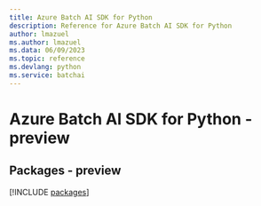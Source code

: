 ```yaml
---
title: Azure Batch AI SDK for Python
description: Reference for Azure Batch AI SDK for Python
author: lmazuel
ms.author: lmazuel
ms.data: 06/09/2023
ms.topic: reference
ms.devlang: python
ms.service: batchai
---
```

# Azure Batch AI SDK for Python - preview
## Packages - preview
[!INCLUDE [packages](batch-ai-index.md)]